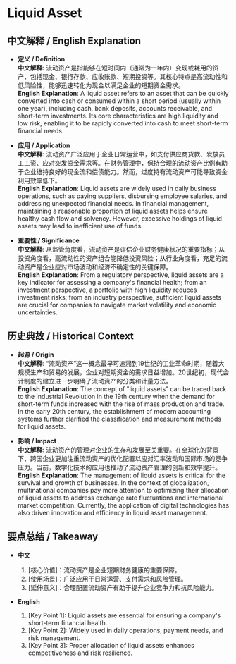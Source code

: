 # Liquid Asset

## 中文解释 / English Explanation

* **定义 / Definition**  
  **中文解释**: 流动资产是指能够在短时间内（通常为一年内）变现或耗用的资产，包括现金、银行存款、应收账款、短期投资等。其核心特点是高流动性和低风险性，能够迅速转化为现金以满足企业的短期资金需求。  
  **English Explanation**: A liquid asset refers to an asset that can be quickly converted into cash or consumed within a short period (usually within one year), including cash, bank deposits, accounts receivable, and short-term investments. Its core characteristics are high liquidity and low risk, enabling it to be rapidly converted into cash to meet short-term financial needs.

* **应用 / Application**  
  **中文解释**: 流动资产广泛应用于企业日常运营中，如支付供应商货款、发放员工工资、应对突发资金需求等。在财务管理中，保持合理的流动资产比例有助于企业维持良好的现金流和偿债能力。然而，过度持有流动资产可能导致资金利用效率低下。  
  **English Explanation**: Liquid assets are widely used in daily business operations, such as paying suppliers, disbursing employee salaries, and addressing unexpected financial needs. In financial management, maintaining a reasonable proportion of liquid assets helps ensure healthy cash flow and solvency. However, excessive holdings of liquid assets may lead to inefficient use of funds.

* **重要性 / Significance**  
  **中文解释**: 从监管角度看，流动资产是评估企业财务健康状况的重要指标；从投资角度看，高流动性的资产组合能降低投资风险；从行业角度看，充足的流动资产是企业应对市场波动和经济不确定性的关键保障。  
  **English Explanation**: From a regulatory perspective, liquid assets are a key indicator for assessing a company's financial health; from an investment perspective, a portfolio with high liquidity reduces investment risks; from an industry perspective, sufficient liquid assets are crucial for companies to navigate market volatility and economic uncertainties.

## 历史典故 / Historical Context

* **起源 / Origin**  
  **中文解释**: “流动资产”这一概念最早可追溯到19世纪的工业革命时期，随着大规模生产和贸易的发展，企业对短期资金的需求日益增加。20世纪初，现代会计制度的建立进一步明确了流动资产的分类和计量方法。  
  **English Explanation**: The concept of "liquid assets" can be traced back to the Industrial Revolution in the 19th century when the demand for short-term funds increased with the rise of mass production and trade. In the early 20th century, the establishment of modern accounting systems further clarified the classification and measurement methods for liquid assets.

* **影响 / Impact**  
  **中文解释**: 流动资产的管理对企业的生存和发展至关重要。在全球化的背景下，跨国企业更加注重流动资产的优化配置以应对汇率波动和国际市场的竞争压力。当前，数字化技术的应用也推动了流动资产管理的创新和效率提升。  
  **English Explanation**: The management of liquid assets is critical for the survival and growth of businesses. In the context of globalization, multinational companies pay more attention to optimizing their allocation of liquid assets to address exchange rate fluctuations and international market competition. Currently, the application of digital technologies has also driven innovation and efficiency in liquid asset management.

## 要点总结 / Takeaway

* **中文**  
  1. [核心价值]：流动资产是企业短期财务健康的重要保障。
  2. [使用场景]：广泛应用于日常运营、支付需求和风险管理。
  3. [延伸意义]：合理配置流动资产有助于提升企业竞争力和抗风险能力。

* **English**  
  1. [Key Point 1]: Liquid assets are essential for ensuring a company's short-term financial health.
  2. [Key Point 2]: Widely used in daily operations, payment needs, and risk management.
  3. [Key Point 3]: Proper allocation of liquid assets enhances competitiveness and risk resilience.